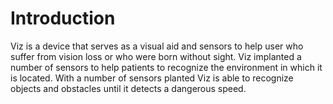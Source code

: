 # Introduction
Viz is a device that serves as a visual aid and sensors to help user who suffer from vision loss or who were born without sight.
Viz implanted a number of sensors to help patients to recognize the environment in which it is located. With a number of sensors planted Viz is able to recognize objects and obstacles until it detects a dangerous speed.
